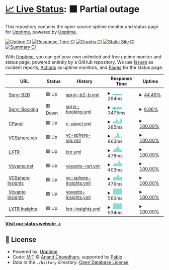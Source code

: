 # [📈 Live Status](https://demo.upptime.js.org): <!--live status--> **🟧 Partial outage**

This repository contains the open-source uptime monitor and status page for [Upptime](https://upptime.js.org), powered by [Upptime](https://github.com/upptime/upptime).

[![Uptime CI](https://github.com/vcsphere/upptime/workflows/Uptime%20CI/badge.svg)](https://github.com/vcsphere/upptime/actions?query=workflow%3A%22Uptime+CI%22)
[![Response Time CI](https://github.com/vcsphere/upptime/workflows/Response%20Time%20CI/badge.svg)](https://github.com/vcsphere/upptime/actions?query=workflow%3A%22Response+Time+CI%22)
[![Graphs CI](https://github.com/vcsphere/upptime/workflows/Graphs%20CI/badge.svg)](https://github.com/vcsphere/upptime/actions?query=workflow%3A%22Graphs+CI%22)
[![Static Site CI](https://github.com/vcsphere/upptime/workflows/Static%20Site%20CI/badge.svg)](https://github.com/vcsphere/upptime/actions?query=workflow%3A%22Static+Site+CI%22)
[![Summary CI](https://github.com/vcsphere/upptime/workflows/Summary%20CI/badge.svg)](https://github.com/vcsphere/upptime/actions?query=workflow%3A%22Summary+CI%22)

With [Upptime](https://upptime.js.org), you can get your own unlimited and free uptime monitor and status page, powered entirely by a GitHub repository. We use [Issues](https://github.com/upptime/upptime/issues) as incident reports, [Actions](https://github.com/vcsphere/upptime/actions) as uptime monitors, and [Pages](https://demo.upptime.js.org) for the status page.

<!--start: status pages-->
<!-- This summary is generated by Upptime (https://github.com/upptime/upptime) -->
<!-- Do not edit this manually, your changes will be overwritten -->
<!-- prettier-ignore -->
| URL | Status | History | Response Time | Uptime |
| --- | ------ | ------- | ------------- | ------ |
| <img alt="" src="https://spryr.com/wp-content/uploads/2024/10/cropped-color-logo-192x192.png" height="13"> [Spryr B2B](https://spryr.com) | 🟩 Up | [spryr-b2-b.yml](https://github.com/vcsphere/upptime/commits/HEAD/history/spryr-b2-b.yml) | <details><summary><img alt="Response time graph" src="./graphs/spryr-b2-b/response-time-week.png" height="20"> 294ms</summary><br><a href="https://status.spryr.com/history/spryr-b2-b"><img alt="Response time 298" src="https://img.shields.io/endpoint?url=https%3A%2F%2Fraw.githubusercontent.com%2Fvcsphere%2Fupptime%2FHEAD%2Fapi%2Fspryr-b2-b%2Fresponse-time.json"></a><br><a href="https://status.spryr.com/history/spryr-b2-b"><img alt="24-hour response time 315" src="https://img.shields.io/endpoint?url=https%3A%2F%2Fraw.githubusercontent.com%2Fvcsphere%2Fupptime%2FHEAD%2Fapi%2Fspryr-b2-b%2Fresponse-time-day.json"></a><br><a href="https://status.spryr.com/history/spryr-b2-b"><img alt="7-day response time 294" src="https://img.shields.io/endpoint?url=https%3A%2F%2Fraw.githubusercontent.com%2Fvcsphere%2Fupptime%2FHEAD%2Fapi%2Fspryr-b2-b%2Fresponse-time-week.json"></a><br><a href="https://status.spryr.com/history/spryr-b2-b"><img alt="30-day response time 298" src="https://img.shields.io/endpoint?url=https%3A%2F%2Fraw.githubusercontent.com%2Fvcsphere%2Fupptime%2FHEAD%2Fapi%2Fspryr-b2-b%2Fresponse-time-month.json"></a><br><a href="https://status.spryr.com/history/spryr-b2-b"><img alt="1-year response time 298" src="https://img.shields.io/endpoint?url=https%3A%2F%2Fraw.githubusercontent.com%2Fvcsphere%2Fupptime%2FHEAD%2Fapi%2Fspryr-b2-b%2Fresponse-time-year.json"></a></details> | <details><summary><a href="https://status.spryr.com/history/spryr-b2-b">44.49%</a></summary><a href="https://status.spryr.com/history/spryr-b2-b"><img alt="All-time uptime 82.90%" src="https://img.shields.io/endpoint?url=https%3A%2F%2Fraw.githubusercontent.com%2Fvcsphere%2Fupptime%2FHEAD%2Fapi%2Fspryr-b2-b%2Fuptime.json"></a><br><a href="https://status.spryr.com/history/spryr-b2-b"><img alt="24-hour uptime 21.21%" src="https://img.shields.io/endpoint?url=https%3A%2F%2Fraw.githubusercontent.com%2Fvcsphere%2Fupptime%2FHEAD%2Fapi%2Fspryr-b2-b%2Fuptime-day.json"></a><br><a href="https://status.spryr.com/history/spryr-b2-b"><img alt="7-day uptime 44.49%" src="https://img.shields.io/endpoint?url=https%3A%2F%2Fraw.githubusercontent.com%2Fvcsphere%2Fupptime%2FHEAD%2Fapi%2Fspryr-b2-b%2Fuptime-week.json"></a><br><a href="https://status.spryr.com/history/spryr-b2-b"><img alt="30-day uptime 82.90%" src="https://img.shields.io/endpoint?url=https%3A%2F%2Fraw.githubusercontent.com%2Fvcsphere%2Fupptime%2FHEAD%2Fapi%2Fspryr-b2-b%2Fuptime-month.json"></a><br><a href="https://status.spryr.com/history/spryr-b2-b"><img alt="1-year uptime 82.90%" src="https://img.shields.io/endpoint?url=https%3A%2F%2Fraw.githubusercontent.com%2Fvcsphere%2Fupptime%2FHEAD%2Fapi%2Fspryr-b2-b%2Fuptime-year.json"></a></details>
| <img alt="" src="https://booking.spryr.com/favicon-spryr.png" height="13"> [Spryr Booking](https://booking.spryr.com) | 🟥 Down | [spryr-booking.yml](https://github.com/vcsphere/upptime/commits/HEAD/history/spryr-booking.yml) | <details><summary><img alt="Response time graph" src="./graphs/spryr-booking/response-time-week.png" height="20"> 3475ms</summary><br><a href="https://status.spryr.com/history/spryr-booking"><img alt="Response time 3297" src="https://img.shields.io/endpoint?url=https%3A%2F%2Fraw.githubusercontent.com%2Fvcsphere%2Fupptime%2FHEAD%2Fapi%2Fspryr-booking%2Fresponse-time.json"></a><br><a href="https://status.spryr.com/history/spryr-booking"><img alt="24-hour response time 3352" src="https://img.shields.io/endpoint?url=https%3A%2F%2Fraw.githubusercontent.com%2Fvcsphere%2Fupptime%2FHEAD%2Fapi%2Fspryr-booking%2Fresponse-time-day.json"></a><br><a href="https://status.spryr.com/history/spryr-booking"><img alt="7-day response time 3475" src="https://img.shields.io/endpoint?url=https%3A%2F%2Fraw.githubusercontent.com%2Fvcsphere%2Fupptime%2FHEAD%2Fapi%2Fspryr-booking%2Fresponse-time-week.json"></a><br><a href="https://status.spryr.com/history/spryr-booking"><img alt="30-day response time 3297" src="https://img.shields.io/endpoint?url=https%3A%2F%2Fraw.githubusercontent.com%2Fvcsphere%2Fupptime%2FHEAD%2Fapi%2Fspryr-booking%2Fresponse-time-month.json"></a><br><a href="https://status.spryr.com/history/spryr-booking"><img alt="1-year response time 3297" src="https://img.shields.io/endpoint?url=https%3A%2F%2Fraw.githubusercontent.com%2Fvcsphere%2Fupptime%2FHEAD%2Fapi%2Fspryr-booking%2Fresponse-time-year.json"></a></details> | <details><summary><a href="https://status.spryr.com/history/spryr-booking">6.96%</a></summary><a href="https://status.spryr.com/history/spryr-booking"><img alt="All-time uptime 23.85%" src="https://img.shields.io/endpoint?url=https%3A%2F%2Fraw.githubusercontent.com%2Fvcsphere%2Fupptime%2FHEAD%2Fapi%2Fspryr-booking%2Fuptime.json"></a><br><a href="https://status.spryr.com/history/spryr-booking"><img alt="24-hour uptime 7.22%" src="https://img.shields.io/endpoint?url=https%3A%2F%2Fraw.githubusercontent.com%2Fvcsphere%2Fupptime%2FHEAD%2Fapi%2Fspryr-booking%2Fuptime-day.json"></a><br><a href="https://status.spryr.com/history/spryr-booking"><img alt="7-day uptime 6.96%" src="https://img.shields.io/endpoint?url=https%3A%2F%2Fraw.githubusercontent.com%2Fvcsphere%2Fupptime%2FHEAD%2Fapi%2Fspryr-booking%2Fuptime-week.json"></a><br><a href="https://status.spryr.com/history/spryr-booking"><img alt="30-day uptime 23.85%" src="https://img.shields.io/endpoint?url=https%3A%2F%2Fraw.githubusercontent.com%2Fvcsphere%2Fupptime%2FHEAD%2Fapi%2Fspryr-booking%2Fuptime-month.json"></a><br><a href="https://status.spryr.com/history/spryr-booking"><img alt="1-year uptime 23.85%" src="https://img.shields.io/endpoint?url=https%3A%2F%2Fraw.githubusercontent.com%2Fvcsphere%2Fupptime%2FHEAD%2Fapi%2Fspryr-booking%2Fuptime-year.json"></a></details>
| <img alt="" src="https://cpanel.sharelifegateway.com/favicon.ico" height="13"> [CPanel](https://cpanel.sharelifegateway.com/) | 🟩 Up | [c-panel.yml](https://github.com/vcsphere/upptime/commits/HEAD/history/c-panel.yml) | <details><summary><img alt="Response time graph" src="./graphs/c-panel/response-time-week.png" height="20"> 285ms</summary><br><a href="https://status.spryr.com/history/c-panel"><img alt="Response time 327" src="https://img.shields.io/endpoint?url=https%3A%2F%2Fraw.githubusercontent.com%2Fvcsphere%2Fupptime%2FHEAD%2Fapi%2Fc-panel%2Fresponse-time.json"></a><br><a href="https://status.spryr.com/history/c-panel"><img alt="24-hour response time 336" src="https://img.shields.io/endpoint?url=https%3A%2F%2Fraw.githubusercontent.com%2Fvcsphere%2Fupptime%2FHEAD%2Fapi%2Fc-panel%2Fresponse-time-day.json"></a><br><a href="https://status.spryr.com/history/c-panel"><img alt="7-day response time 285" src="https://img.shields.io/endpoint?url=https%3A%2F%2Fraw.githubusercontent.com%2Fvcsphere%2Fupptime%2FHEAD%2Fapi%2Fc-panel%2Fresponse-time-week.json"></a><br><a href="https://status.spryr.com/history/c-panel"><img alt="30-day response time 298" src="https://img.shields.io/endpoint?url=https%3A%2F%2Fraw.githubusercontent.com%2Fvcsphere%2Fupptime%2FHEAD%2Fapi%2Fc-panel%2Fresponse-time-month.json"></a><br><a href="https://status.spryr.com/history/c-panel"><img alt="1-year response time 327" src="https://img.shields.io/endpoint?url=https%3A%2F%2Fraw.githubusercontent.com%2Fvcsphere%2Fupptime%2FHEAD%2Fapi%2Fc-panel%2Fresponse-time-year.json"></a></details> | <details><summary><a href="https://status.spryr.com/history/c-panel">100.00%</a></summary><a href="https://status.spryr.com/history/c-panel"><img alt="All-time uptime 100.00%" src="https://img.shields.io/endpoint?url=https%3A%2F%2Fraw.githubusercontent.com%2Fvcsphere%2Fupptime%2FHEAD%2Fapi%2Fc-panel%2Fuptime.json"></a><br><a href="https://status.spryr.com/history/c-panel"><img alt="24-hour uptime 100.00%" src="https://img.shields.io/endpoint?url=https%3A%2F%2Fraw.githubusercontent.com%2Fvcsphere%2Fupptime%2FHEAD%2Fapi%2Fc-panel%2Fuptime-day.json"></a><br><a href="https://status.spryr.com/history/c-panel"><img alt="7-day uptime 100.00%" src="https://img.shields.io/endpoint?url=https%3A%2F%2Fraw.githubusercontent.com%2Fvcsphere%2Fupptime%2FHEAD%2Fapi%2Fc-panel%2Fuptime-week.json"></a><br><a href="https://status.spryr.com/history/c-panel"><img alt="30-day uptime 100.00%" src="https://img.shields.io/endpoint?url=https%3A%2F%2Fraw.githubusercontent.com%2Fvcsphere%2Fupptime%2FHEAD%2Fapi%2Fc-panel%2Fuptime-month.json"></a><br><a href="https://status.spryr.com/history/c-panel"><img alt="1-year uptime 100.00%" src="https://img.shields.io/endpoint?url=https%3A%2F%2Fraw.githubusercontent.com%2Fvcsphere%2Fupptime%2FHEAD%2Fapi%2Fc-panel%2Fuptime-year.json"></a></details>
| <img alt="" src="https://vcsphere.vip/Content/Resources/vcsphere_square_transparent_1.png" height="13"> [VCSphere.vip](https://vcsphere.vip/) | 🟩 Up | [vc-sphere-vip.yml](https://github.com/vcsphere/upptime/commits/HEAD/history/vc-sphere-vip.yml) | <details><summary><img alt="Response time graph" src="./graphs/vc-sphere-vip/response-time-week.png" height="20"> 863ms</summary><br><a href="https://status.spryr.com/history/vc-sphere-vip"><img alt="Response time 916" src="https://img.shields.io/endpoint?url=https%3A%2F%2Fraw.githubusercontent.com%2Fvcsphere%2Fupptime%2FHEAD%2Fapi%2Fvc-sphere-vip%2Fresponse-time.json"></a><br><a href="https://status.spryr.com/history/vc-sphere-vip"><img alt="24-hour response time 621" src="https://img.shields.io/endpoint?url=https%3A%2F%2Fraw.githubusercontent.com%2Fvcsphere%2Fupptime%2FHEAD%2Fapi%2Fvc-sphere-vip%2Fresponse-time-day.json"></a><br><a href="https://status.spryr.com/history/vc-sphere-vip"><img alt="7-day response time 863" src="https://img.shields.io/endpoint?url=https%3A%2F%2Fraw.githubusercontent.com%2Fvcsphere%2Fupptime%2FHEAD%2Fapi%2Fvc-sphere-vip%2Fresponse-time-week.json"></a><br><a href="https://status.spryr.com/history/vc-sphere-vip"><img alt="30-day response time 1219" src="https://img.shields.io/endpoint?url=https%3A%2F%2Fraw.githubusercontent.com%2Fvcsphere%2Fupptime%2FHEAD%2Fapi%2Fvc-sphere-vip%2Fresponse-time-month.json"></a><br><a href="https://status.spryr.com/history/vc-sphere-vip"><img alt="1-year response time 916" src="https://img.shields.io/endpoint?url=https%3A%2F%2Fraw.githubusercontent.com%2Fvcsphere%2Fupptime%2FHEAD%2Fapi%2Fvc-sphere-vip%2Fresponse-time-year.json"></a></details> | <details><summary><a href="https://status.spryr.com/history/vc-sphere-vip">100.00%</a></summary><a href="https://status.spryr.com/history/vc-sphere-vip"><img alt="All-time uptime 100.00%" src="https://img.shields.io/endpoint?url=https%3A%2F%2Fraw.githubusercontent.com%2Fvcsphere%2Fupptime%2FHEAD%2Fapi%2Fvc-sphere-vip%2Fuptime.json"></a><br><a href="https://status.spryr.com/history/vc-sphere-vip"><img alt="24-hour uptime 100.00%" src="https://img.shields.io/endpoint?url=https%3A%2F%2Fraw.githubusercontent.com%2Fvcsphere%2Fupptime%2FHEAD%2Fapi%2Fvc-sphere-vip%2Fuptime-day.json"></a><br><a href="https://status.spryr.com/history/vc-sphere-vip"><img alt="7-day uptime 100.00%" src="https://img.shields.io/endpoint?url=https%3A%2F%2Fraw.githubusercontent.com%2Fvcsphere%2Fupptime%2FHEAD%2Fapi%2Fvc-sphere-vip%2Fuptime-week.json"></a><br><a href="https://status.spryr.com/history/vc-sphere-vip"><img alt="30-day uptime 100.00%" src="https://img.shields.io/endpoint?url=https%3A%2F%2Fraw.githubusercontent.com%2Fvcsphere%2Fupptime%2FHEAD%2Fapi%2Fvc-sphere-vip%2Fuptime-month.json"></a><br><a href="https://status.spryr.com/history/vc-sphere-vip"><img alt="1-year uptime 100.00%" src="https://img.shields.io/endpoint?url=https%3A%2F%2Fraw.githubusercontent.com%2Fvcsphere%2Fupptime%2FHEAD%2Fapi%2Fvc-sphere-vip%2Fuptime-year.json"></a></details>
| <img alt="" src="https://lxtr.net/Content/Resources/lxtrqr3.jpg" height="13"> [LXTR](https://lxtr.net/) | 🟩 Up | [lxtr.yml](https://github.com/vcsphere/upptime/commits/HEAD/history/lxtr.yml) | <details><summary><img alt="Response time graph" src="./graphs/lxtr/response-time-week.png" height="20"> 478ms</summary><br><a href="https://status.spryr.com/history/lxtr"><img alt="Response time 1536" src="https://img.shields.io/endpoint?url=https%3A%2F%2Fraw.githubusercontent.com%2Fvcsphere%2Fupptime%2FHEAD%2Fapi%2Flxtr%2Fresponse-time.json"></a><br><a href="https://status.spryr.com/history/lxtr"><img alt="24-hour response time 310" src="https://img.shields.io/endpoint?url=https%3A%2F%2Fraw.githubusercontent.com%2Fvcsphere%2Fupptime%2FHEAD%2Fapi%2Flxtr%2Fresponse-time-day.json"></a><br><a href="https://status.spryr.com/history/lxtr"><img alt="7-day response time 478" src="https://img.shields.io/endpoint?url=https%3A%2F%2Fraw.githubusercontent.com%2Fvcsphere%2Fupptime%2FHEAD%2Fapi%2Flxtr%2Fresponse-time-week.json"></a><br><a href="https://status.spryr.com/history/lxtr"><img alt="30-day response time 1536" src="https://img.shields.io/endpoint?url=https%3A%2F%2Fraw.githubusercontent.com%2Fvcsphere%2Fupptime%2FHEAD%2Fapi%2Flxtr%2Fresponse-time-month.json"></a><br><a href="https://status.spryr.com/history/lxtr"><img alt="1-year response time 1536" src="https://img.shields.io/endpoint?url=https%3A%2F%2Fraw.githubusercontent.com%2Fvcsphere%2Fupptime%2FHEAD%2Fapi%2Flxtr%2Fresponse-time-year.json"></a></details> | <details><summary><a href="https://status.spryr.com/history/lxtr">100.00%</a></summary><a href="https://status.spryr.com/history/lxtr"><img alt="All-time uptime 100.00%" src="https://img.shields.io/endpoint?url=https%3A%2F%2Fraw.githubusercontent.com%2Fvcsphere%2Fupptime%2FHEAD%2Fapi%2Flxtr%2Fuptime.json"></a><br><a href="https://status.spryr.com/history/lxtr"><img alt="24-hour uptime 100.00%" src="https://img.shields.io/endpoint?url=https%3A%2F%2Fraw.githubusercontent.com%2Fvcsphere%2Fupptime%2FHEAD%2Fapi%2Flxtr%2Fuptime-day.json"></a><br><a href="https://status.spryr.com/history/lxtr"><img alt="7-day uptime 100.00%" src="https://img.shields.io/endpoint?url=https%3A%2F%2Fraw.githubusercontent.com%2Fvcsphere%2Fupptime%2FHEAD%2Fapi%2Flxtr%2Fuptime-week.json"></a><br><a href="https://status.spryr.com/history/lxtr"><img alt="30-day uptime 100.00%" src="https://img.shields.io/endpoint?url=https%3A%2F%2Fraw.githubusercontent.com%2Fvcsphere%2Fupptime%2FHEAD%2Fapi%2Flxtr%2Fuptime-month.json"></a><br><a href="https://status.spryr.com/history/lxtr"><img alt="1-year uptime 100.00%" src="https://img.shields.io/endpoint?url=https%3A%2F%2Fraw.githubusercontent.com%2Fvcsphere%2Fupptime%2FHEAD%2Fapi%2Flxtr%2Fuptime-year.json"></a></details>
| <img alt="" src="https://voyanto.net/Content/Resources/blue.png" height="13"> [Voyanto.net](https://voyanto.net/) | 🟩 Up | [voyanto-net.yml](https://github.com/vcsphere/upptime/commits/HEAD/history/voyanto-net.yml) | <details><summary><img alt="Response time graph" src="./graphs/voyanto-net/response-time-week.png" height="20"> 403ms</summary><br><a href="https://status.spryr.com/history/voyanto-net"><img alt="Response time 583" src="https://img.shields.io/endpoint?url=https%3A%2F%2Fraw.githubusercontent.com%2Fvcsphere%2Fupptime%2FHEAD%2Fapi%2Fvoyanto-net%2Fresponse-time.json"></a><br><a href="https://status.spryr.com/history/voyanto-net"><img alt="24-hour response time 380" src="https://img.shields.io/endpoint?url=https%3A%2F%2Fraw.githubusercontent.com%2Fvcsphere%2Fupptime%2FHEAD%2Fapi%2Fvoyanto-net%2Fresponse-time-day.json"></a><br><a href="https://status.spryr.com/history/voyanto-net"><img alt="7-day response time 403" src="https://img.shields.io/endpoint?url=https%3A%2F%2Fraw.githubusercontent.com%2Fvcsphere%2Fupptime%2FHEAD%2Fapi%2Fvoyanto-net%2Fresponse-time-week.json"></a><br><a href="https://status.spryr.com/history/voyanto-net"><img alt="30-day response time 583" src="https://img.shields.io/endpoint?url=https%3A%2F%2Fraw.githubusercontent.com%2Fvcsphere%2Fupptime%2FHEAD%2Fapi%2Fvoyanto-net%2Fresponse-time-month.json"></a><br><a href="https://status.spryr.com/history/voyanto-net"><img alt="1-year response time 583" src="https://img.shields.io/endpoint?url=https%3A%2F%2Fraw.githubusercontent.com%2Fvcsphere%2Fupptime%2FHEAD%2Fapi%2Fvoyanto-net%2Fresponse-time-year.json"></a></details> | <details><summary><a href="https://status.spryr.com/history/voyanto-net">100.00%</a></summary><a href="https://status.spryr.com/history/voyanto-net"><img alt="All-time uptime 100.00%" src="https://img.shields.io/endpoint?url=https%3A%2F%2Fraw.githubusercontent.com%2Fvcsphere%2Fupptime%2FHEAD%2Fapi%2Fvoyanto-net%2Fuptime.json"></a><br><a href="https://status.spryr.com/history/voyanto-net"><img alt="24-hour uptime 100.00%" src="https://img.shields.io/endpoint?url=https%3A%2F%2Fraw.githubusercontent.com%2Fvcsphere%2Fupptime%2FHEAD%2Fapi%2Fvoyanto-net%2Fuptime-day.json"></a><br><a href="https://status.spryr.com/history/voyanto-net"><img alt="7-day uptime 100.00%" src="https://img.shields.io/endpoint?url=https%3A%2F%2Fraw.githubusercontent.com%2Fvcsphere%2Fupptime%2FHEAD%2Fapi%2Fvoyanto-net%2Fuptime-week.json"></a><br><a href="https://status.spryr.com/history/voyanto-net"><img alt="30-day uptime 100.00%" src="https://img.shields.io/endpoint?url=https%3A%2F%2Fraw.githubusercontent.com%2Fvcsphere%2Fupptime%2FHEAD%2Fapi%2Fvoyanto-net%2Fuptime-month.json"></a><br><a href="https://status.spryr.com/history/voyanto-net"><img alt="1-year uptime 100.00%" src="https://img.shields.io/endpoint?url=https%3A%2F%2Fraw.githubusercontent.com%2Fvcsphere%2Fupptime%2FHEAD%2Fapi%2Fvoyanto-net%2Fuptime-year.json"></a></details>
| <img alt="" src="https://vcsphereinsights.com/wp-content/uploads/2025/01/cropped-vcspherelogo-1-192x192.png" height="13"> [VCSphere Insights](https://vcsphereinsights.com) | 🟩 Up | [vc-sphere-insights.yml](https://github.com/vcsphere/upptime/commits/HEAD/history/vc-sphere-insights.yml) | <details><summary><img alt="Response time graph" src="./graphs/vc-sphere-insights/response-time-week.png" height="20"> 476ms</summary><br><a href="https://status.spryr.com/history/vc-sphere-insights"><img alt="Response time 491" src="https://img.shields.io/endpoint?url=https%3A%2F%2Fraw.githubusercontent.com%2Fvcsphere%2Fupptime%2FHEAD%2Fapi%2Fvc-sphere-insights%2Fresponse-time.json"></a><br><a href="https://status.spryr.com/history/vc-sphere-insights"><img alt="24-hour response time 438" src="https://img.shields.io/endpoint?url=https%3A%2F%2Fraw.githubusercontent.com%2Fvcsphere%2Fupptime%2FHEAD%2Fapi%2Fvc-sphere-insights%2Fresponse-time-day.json"></a><br><a href="https://status.spryr.com/history/vc-sphere-insights"><img alt="7-day response time 476" src="https://img.shields.io/endpoint?url=https%3A%2F%2Fraw.githubusercontent.com%2Fvcsphere%2Fupptime%2FHEAD%2Fapi%2Fvc-sphere-insights%2Fresponse-time-week.json"></a><br><a href="https://status.spryr.com/history/vc-sphere-insights"><img alt="30-day response time 491" src="https://img.shields.io/endpoint?url=https%3A%2F%2Fraw.githubusercontent.com%2Fvcsphere%2Fupptime%2FHEAD%2Fapi%2Fvc-sphere-insights%2Fresponse-time-month.json"></a><br><a href="https://status.spryr.com/history/vc-sphere-insights"><img alt="1-year response time 491" src="https://img.shields.io/endpoint?url=https%3A%2F%2Fraw.githubusercontent.com%2Fvcsphere%2Fupptime%2FHEAD%2Fapi%2Fvc-sphere-insights%2Fresponse-time-year.json"></a></details> | <details><summary><a href="https://status.spryr.com/history/vc-sphere-insights">100.00%</a></summary><a href="https://status.spryr.com/history/vc-sphere-insights"><img alt="All-time uptime 100.00%" src="https://img.shields.io/endpoint?url=https%3A%2F%2Fraw.githubusercontent.com%2Fvcsphere%2Fupptime%2FHEAD%2Fapi%2Fvc-sphere-insights%2Fuptime.json"></a><br><a href="https://status.spryr.com/history/vc-sphere-insights"><img alt="24-hour uptime 100.00%" src="https://img.shields.io/endpoint?url=https%3A%2F%2Fraw.githubusercontent.com%2Fvcsphere%2Fupptime%2FHEAD%2Fapi%2Fvc-sphere-insights%2Fuptime-day.json"></a><br><a href="https://status.spryr.com/history/vc-sphere-insights"><img alt="7-day uptime 100.00%" src="https://img.shields.io/endpoint?url=https%3A%2F%2Fraw.githubusercontent.com%2Fvcsphere%2Fupptime%2FHEAD%2Fapi%2Fvc-sphere-insights%2Fuptime-week.json"></a><br><a href="https://status.spryr.com/history/vc-sphere-insights"><img alt="30-day uptime 100.00%" src="https://img.shields.io/endpoint?url=https%3A%2F%2Fraw.githubusercontent.com%2Fvcsphere%2Fupptime%2FHEAD%2Fapi%2Fvc-sphere-insights%2Fuptime-month.json"></a><br><a href="https://status.spryr.com/history/vc-sphere-insights"><img alt="1-year uptime 100.00%" src="https://img.shields.io/endpoint?url=https%3A%2F%2Fraw.githubusercontent.com%2Fvcsphere%2Fupptime%2FHEAD%2Fapi%2Fvc-sphere-insights%2Fuptime-year.json"></a></details>
| <img alt="" src="https://voyantoinsights.com/wp-content/uploads/2025/01/cropped-blue-192x192.png" height="13"> [Voyanto Insights](https://voyantoinsights.com) | 🟩 Up | [voyanto-insights.yml](https://github.com/vcsphere/upptime/commits/HEAD/history/voyanto-insights.yml) | <details><summary><img alt="Response time graph" src="./graphs/voyanto-insights/response-time-week.png" height="20"> 560ms</summary><br><a href="https://status.spryr.com/history/voyanto-insights"><img alt="Response time 546" src="https://img.shields.io/endpoint?url=https%3A%2F%2Fraw.githubusercontent.com%2Fvcsphere%2Fupptime%2FHEAD%2Fapi%2Fvoyanto-insights%2Fresponse-time.json"></a><br><a href="https://status.spryr.com/history/voyanto-insights"><img alt="24-hour response time 520" src="https://img.shields.io/endpoint?url=https%3A%2F%2Fraw.githubusercontent.com%2Fvcsphere%2Fupptime%2FHEAD%2Fapi%2Fvoyanto-insights%2Fresponse-time-day.json"></a><br><a href="https://status.spryr.com/history/voyanto-insights"><img alt="7-day response time 560" src="https://img.shields.io/endpoint?url=https%3A%2F%2Fraw.githubusercontent.com%2Fvcsphere%2Fupptime%2FHEAD%2Fapi%2Fvoyanto-insights%2Fresponse-time-week.json"></a><br><a href="https://status.spryr.com/history/voyanto-insights"><img alt="30-day response time 546" src="https://img.shields.io/endpoint?url=https%3A%2F%2Fraw.githubusercontent.com%2Fvcsphere%2Fupptime%2FHEAD%2Fapi%2Fvoyanto-insights%2Fresponse-time-month.json"></a><br><a href="https://status.spryr.com/history/voyanto-insights"><img alt="1-year response time 546" src="https://img.shields.io/endpoint?url=https%3A%2F%2Fraw.githubusercontent.com%2Fvcsphere%2Fupptime%2FHEAD%2Fapi%2Fvoyanto-insights%2Fresponse-time-year.json"></a></details> | <details><summary><a href="https://status.spryr.com/history/voyanto-insights">100.00%</a></summary><a href="https://status.spryr.com/history/voyanto-insights"><img alt="All-time uptime 100.00%" src="https://img.shields.io/endpoint?url=https%3A%2F%2Fraw.githubusercontent.com%2Fvcsphere%2Fupptime%2FHEAD%2Fapi%2Fvoyanto-insights%2Fuptime.json"></a><br><a href="https://status.spryr.com/history/voyanto-insights"><img alt="24-hour uptime 100.00%" src="https://img.shields.io/endpoint?url=https%3A%2F%2Fraw.githubusercontent.com%2Fvcsphere%2Fupptime%2FHEAD%2Fapi%2Fvoyanto-insights%2Fuptime-day.json"></a><br><a href="https://status.spryr.com/history/voyanto-insights"><img alt="7-day uptime 100.00%" src="https://img.shields.io/endpoint?url=https%3A%2F%2Fraw.githubusercontent.com%2Fvcsphere%2Fupptime%2FHEAD%2Fapi%2Fvoyanto-insights%2Fuptime-week.json"></a><br><a href="https://status.spryr.com/history/voyanto-insights"><img alt="30-day uptime 100.00%" src="https://img.shields.io/endpoint?url=https%3A%2F%2Fraw.githubusercontent.com%2Fvcsphere%2Fupptime%2FHEAD%2Fapi%2Fvoyanto-insights%2Fuptime-month.json"></a><br><a href="https://status.spryr.com/history/voyanto-insights"><img alt="1-year uptime 100.00%" src="https://img.shields.io/endpoint?url=https%3A%2F%2Fraw.githubusercontent.com%2Fvcsphere%2Fupptime%2FHEAD%2Fapi%2Fvoyanto-insights%2Fuptime-year.json"></a></details>
| <img alt="" src="https://lxtrinsights.com/wp-content/uploads/2025/01/cropped-lxtr-1-192x192.png" height="13"> [LXTR Insights](https://lxtrinsights.com) | 🟩 Up | [lxtr-insights.yml](https://github.com/vcsphere/upptime/commits/HEAD/history/lxtr-insights.yml) | <details><summary><img alt="Response time graph" src="./graphs/lxtr-insights/response-time-week.png" height="20"> 534ms</summary><br><a href="https://status.spryr.com/history/lxtr-insights"><img alt="Response time 509" src="https://img.shields.io/endpoint?url=https%3A%2F%2Fraw.githubusercontent.com%2Fvcsphere%2Fupptime%2FHEAD%2Fapi%2Flxtr-insights%2Fresponse-time.json"></a><br><a href="https://status.spryr.com/history/lxtr-insights"><img alt="24-hour response time 516" src="https://img.shields.io/endpoint?url=https%3A%2F%2Fraw.githubusercontent.com%2Fvcsphere%2Fupptime%2FHEAD%2Fapi%2Flxtr-insights%2Fresponse-time-day.json"></a><br><a href="https://status.spryr.com/history/lxtr-insights"><img alt="7-day response time 534" src="https://img.shields.io/endpoint?url=https%3A%2F%2Fraw.githubusercontent.com%2Fvcsphere%2Fupptime%2FHEAD%2Fapi%2Flxtr-insights%2Fresponse-time-week.json"></a><br><a href="https://status.spryr.com/history/lxtr-insights"><img alt="30-day response time 509" src="https://img.shields.io/endpoint?url=https%3A%2F%2Fraw.githubusercontent.com%2Fvcsphere%2Fupptime%2FHEAD%2Fapi%2Flxtr-insights%2Fresponse-time-month.json"></a><br><a href="https://status.spryr.com/history/lxtr-insights"><img alt="1-year response time 509" src="https://img.shields.io/endpoint?url=https%3A%2F%2Fraw.githubusercontent.com%2Fvcsphere%2Fupptime%2FHEAD%2Fapi%2Flxtr-insights%2Fresponse-time-year.json"></a></details> | <details><summary><a href="https://status.spryr.com/history/lxtr-insights">100.00%</a></summary><a href="https://status.spryr.com/history/lxtr-insights"><img alt="All-time uptime 100.00%" src="https://img.shields.io/endpoint?url=https%3A%2F%2Fraw.githubusercontent.com%2Fvcsphere%2Fupptime%2FHEAD%2Fapi%2Flxtr-insights%2Fuptime.json"></a><br><a href="https://status.spryr.com/history/lxtr-insights"><img alt="24-hour uptime 100.00%" src="https://img.shields.io/endpoint?url=https%3A%2F%2Fraw.githubusercontent.com%2Fvcsphere%2Fupptime%2FHEAD%2Fapi%2Flxtr-insights%2Fuptime-day.json"></a><br><a href="https://status.spryr.com/history/lxtr-insights"><img alt="7-day uptime 100.00%" src="https://img.shields.io/endpoint?url=https%3A%2F%2Fraw.githubusercontent.com%2Fvcsphere%2Fupptime%2FHEAD%2Fapi%2Flxtr-insights%2Fuptime-week.json"></a><br><a href="https://status.spryr.com/history/lxtr-insights"><img alt="30-day uptime 100.00%" src="https://img.shields.io/endpoint?url=https%3A%2F%2Fraw.githubusercontent.com%2Fvcsphere%2Fupptime%2FHEAD%2Fapi%2Flxtr-insights%2Fuptime-month.json"></a><br><a href="https://status.spryr.com/history/lxtr-insights"><img alt="1-year uptime 100.00%" src="https://img.shields.io/endpoint?url=https%3A%2F%2Fraw.githubusercontent.com%2Fvcsphere%2Fupptime%2FHEAD%2Fapi%2Flxtr-insights%2Fuptime-year.json"></a></details>

<!--end: status pages-->

[**Visit our status website →**](https://demo.upptime.js.org)

## 📄 License

- Powered by: [Upptime](https://github.com/upptime/upptime)
- Code: [MIT](./LICENSE) © [Anand Chowdhary](https://anandchowdhary.com), supported by [Pabio](https://pabio.com)
- Data in the `./history` directory: [Open Database License](https://opendatacommons.org/licenses/odbl/1-0/)
